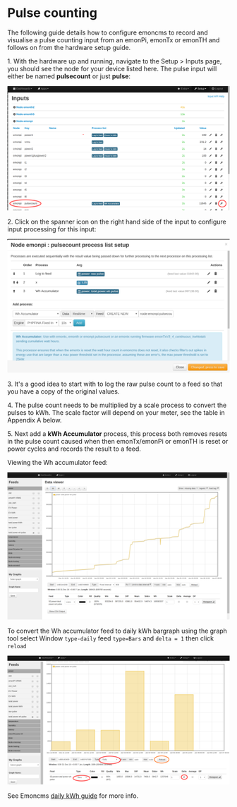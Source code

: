 # Pulse counting

The following guide details how to configure emoncms to record and visualise a pulse counting input from an emonPi, emonTx or emonTH and follows on from the hardware setup guide.

1\. With the hardware up and running, navigate to the Setup > Inputs page, you should see the node for your device listed here. The pulse input will either be named **pulsecount** or just **pulse**:

![emonpi-input-list.png](img/emonpi-input-list.png)

2\. Click on the spanner icon on the right hand side of the input to configure input processing for this input:

![emonpi-pulse-input-process.png](img/emonpi-pulse-input-process.png)

3\. It's a good idea to start with to log the raw pulse count to a feed so that you have a copy of the original values. 

4\. The pulse count needs to be multiplied by a scale process to convert the pulses to kWh. The scale factor will depend on your meter, see the table in Appendix A below. 

5\. Next add a **kWh Accumulator** process, this process both removes resets in the pulse count caused when then emonTx/emonPi or emonTH is reset or power cycles and records the result to a feed.

Viewing the Wh accumulator feed:

![wh-accumulator.png](img/wh-accumulator.png)

To convert the Wh accumulator feed to daily kWh bargraph using the graph tool select Window `type-daily` feed `type=Bars` and `delta = 1` then click `reload`

![wh-accumulator-bargraph.png](img/wh-accumulator-bargraph.png)

See Emoncms [daily kWh guide](/emoncms/daily-kwh) for more info.

